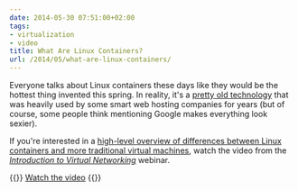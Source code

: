 ```yaml
---
date: 2014-05-30 07:51:00+02:00
tags:
- virtualization
- video
title: What Are Linux Containers?
url: /2014/05/what-are-linux-containers/
---
```

Everyone talks about Linux containers these days like they would be the hottest thing invented this spring. In reality, it's a [pretty old technology](http://en.wikipedia.org/wiki/Cgroups) that was heavily used by some smart web hosting companies for years (but of course, some people think mentioning Google makes everything look sexier).

If you're interested in a [high-level overview of differences between Linux containers and more traditional virtual machines](https://my.ipspace.net/bin/get/VMintro/2.1%20-%20Server%20and%20Container%20Virtualization.mp4?doccode=VMintro), watch the video from the [*Introduction to Virtual Networking*](http://www.ipspace.net/Introduction_to_Virtualized_Networking) webinar.

{{<jump>}}
[Watch the video](https://my.ipspace.net/bin/get/VMintro/2.1%20-%20Server%20and%20Container%20Virtualization.mp4?doccode=VMintro)
{{</jump>}}

